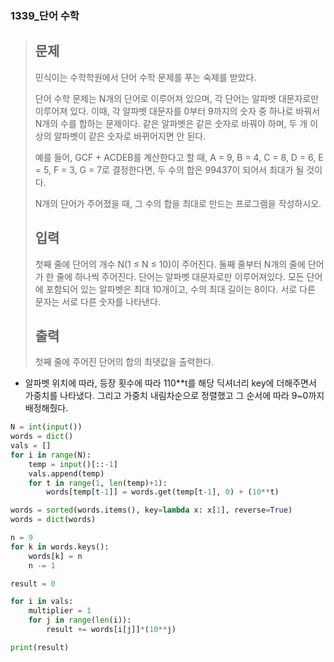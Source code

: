 ### 1339_단어 수학

> ## 문제
>
> 민식이는 수학학원에서 단어 수학 문제를 푸는 숙제를 받았다.
>
> 단어 수학 문제는 N개의 단어로 이루어져 있으며, 각 단어는 알파벳 대문자로만 이루어져 있다. 이때, 각 알파벳 대문자를 0부터 9까지의 숫자 중 하나로 바꿔서 N개의 수를 합하는 문제이다. 같은 알파벳은 같은 숫자로 바꿔야 하며, 두 개 이상의 알파벳이 같은 숫자로 바뀌어지면 안 된다.
>
> 예를 들어, GCF + ACDEB를 계산한다고 할 때, A = 9, B = 4, C = 8, D = 6, E = 5, F = 3, G = 7로 결정한다면, 두 수의 합은 99437이 되어서 최대가 될 것이다.
>
> N개의 단어가 주어졌을 때, 그 수의 합을 최대로 만드는 프로그램을 작성하시오.
>
> ## 입력
>
> 첫째 줄에 단어의 개수 N(1 ≤ N ≤ 10)이 주어진다. 둘째 줄부터 N개의 줄에 단어가 한 줄에 하나씩 주어진다. 단어는 알파벳 대문자로만 이루어져있다. 모든 단어에 포함되어 있는 알파벳은 최대 10개이고, 수의 최대 길이는 8이다. 서로 다른 문자는 서로 다른 숫자를 나타낸다.
>
> ## 출력
>
> 첫째 줄에 주어진 단어의 합의 최댓값을 출력한다.



- 알파벳 위치에 따라, 등장 횟수에 따라 110**t를 해당 딕셔너리 key에 더해주면서 가중치를 나타냈다. 그리고 가중치 내림차순으로 정렬했고 그 순서에 따라 9~0까지 배정해줬다.

```python
N = int(input())
words = dict()
vals = []
for i in range(N):
    temp = input()[::-1]
    vals.append(temp)
    for t in range(1, len(temp)+1):
        words[temp[t-1]] = words.get(temp[t-1], 0) + (10**t)

words = sorted(words.items(), key=lambda x: x[1], reverse=True)
words = dict(words)

n = 9
for k in words.keys():
    words[k] = n
    n -= 1

result = 0

for i in vals:
    multiplier = 1
    for j in range(len(i)):
        result += words[i[j]]*(10**j)

print(result)
```


